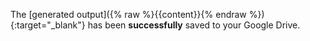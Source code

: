 The [generated output]({% raw %}{{content}}{% endraw %}){:target="_blank"} has been __successfully__ saved to your Google Drive.